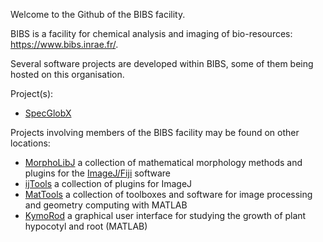 Welcome to the Github of the BIBS facility.

BIBS is a facility for chemical analysis and imaging of bio-resources: https://www.bibs.inrae.fr/.

Several software projects are developed within BIBS, some of them being hosted on this organisation.

Project(s):
* [SpecGlobX](https://github.com/bibs-lab/SpecGlobX)

Projects involving members of the BIBS facility may be found on other locations:
* [MorphoLibJ](https://github.com/ijpb/MorphoLibJ) a collection of mathematical morphology methods and plugins for the [ImageJ/Fiji](https://imagej.net/) software
* [ijTools](https://github.com/ijtools) a collection of plugins for ImageJ
* [MatTools](https://github.com/mattools) a collection of toolboxes and software for image processing and geometry computing with MATLAB
* [KymoRod](https://github.com/ijpb/KymoRod) a graphical user interface for studying the growth of plant hypocotyl and root (MATLAB)
